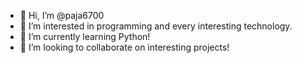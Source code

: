 - 👋 Hi, I’m @paja6700
- 👀 I’m interested in programming and every interesting technology.
- 🌱 I’m currently learning Python!
- 💞️ I’m looking to collaborate on interesting projects!

<!---
paja6700/paja6700 is a ✨ special ✨ repository because its `README.md` (this file) appears on your GitHub profile.
You can click the Preview link to take a look at your changes.
--->

